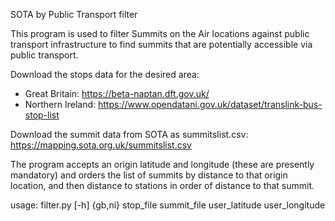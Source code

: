 SOTA by Public Transport filter

This program is used to filter Summits on the Air locations against public transport infrastructure to find summits that are potentially accessible via public transport.

Download the stops data for the desired area:

* Great Britain: https://beta-naptan.dft.gov.uk/
* Northern Ireland: https://www.opendatani.gov.uk/dataset/translink-bus-stop-list

Download the summit data from SOTA as summitslist.csv: https://mapping.sota.org.uk/summitslist.csv

The program accepts an origin latitude and longitude (these are presently mandatory) and orders the list of summits by distance to that origin location, and then distance to stations in order of distance to that summit.

usage: filter.py [-h] {gb,ni} stop\_file summit\_file user\_latitude user\_longitude

